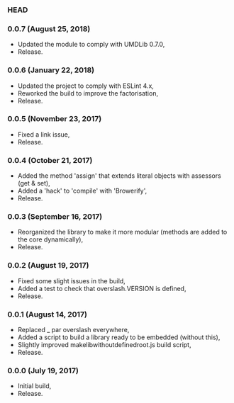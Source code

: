 ### HEAD

### 0.0.7 (August 25, 2018)

  * Updated the module to comply with UMDLib 0.7.0,
  * Release.


### 0.0.6 (January 22, 2018)

  * Updated the project to comply with ESLint 4.x,
  * Reworked the build to improve the factorisation,
  * Release.


### 0.0.5 (November 23, 2017)

  * Fixed a link issue,
  * Release.


### 0.0.4 (October 21, 2017)

  * Added the method 'assign' that extends literal objects with assessors (get & set),
  * Added a 'hack' to 'compile' with 'Browerify',
  * Release.


### 0.0.3 (September 16, 2017)

  * Reorganized the library to make it more modular (methods are added to the core dynamically),
  * Release.


### 0.0.2 (August 19, 2017)

  * Fixed some slight issues in the build,
  * Added a test to check that overslash.VERSION is defined,
  * Release.


### 0.0.1 (August 14, 2017)

  * Replaced _ par overslash everywhere,
  * Added a script to build a library ready to be embedded (without this),
  * Slightly improved makelibwithoutdefinedroot.js build script,
  * Release.


### 0.0.0 (July 19, 2017)

  * Initial build,
  * Release.
